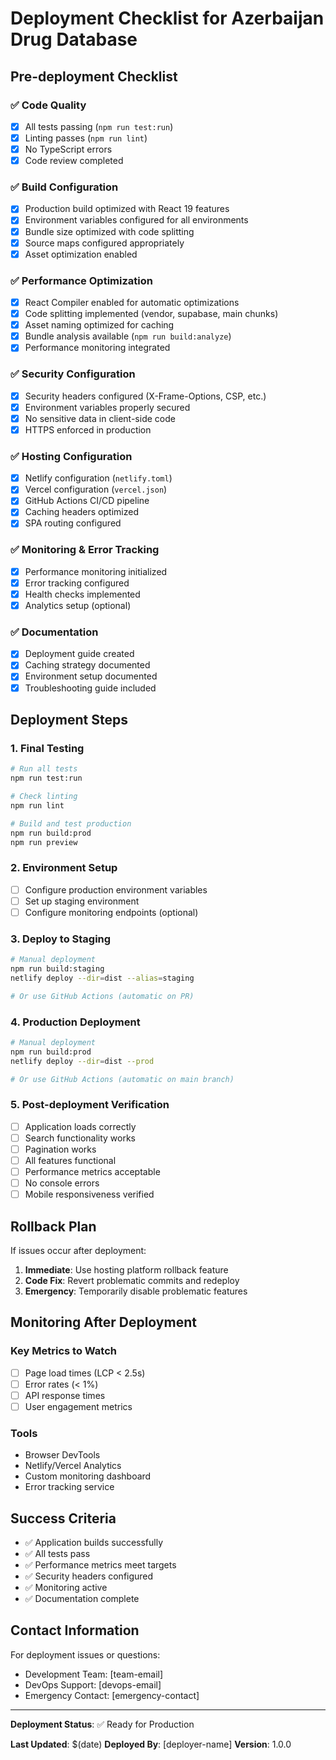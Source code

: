 # Deployment Checklist for Azerbaijan Drug Database

## Pre-deployment Checklist

### ✅ Code Quality
- [x] All tests passing (`npm run test:run`)
- [x] Linting passes (`npm run lint`)
- [x] No TypeScript errors
- [x] Code review completed

### ✅ Build Configuration
- [x] Production build optimized with React 19 features
- [x] Environment variables configured for all environments
- [x] Bundle size optimized with code splitting
- [x] Source maps configured appropriately
- [x] Asset optimization enabled

### ✅ Performance Optimization
- [x] React Compiler enabled for automatic optimizations
- [x] Code splitting implemented (vendor, supabase, main chunks)
- [x] Asset naming optimized for caching
- [x] Bundle analysis available (`npm run build:analyze`)
- [x] Performance monitoring integrated

### ✅ Security Configuration
- [x] Security headers configured (X-Frame-Options, CSP, etc.)
- [x] Environment variables properly secured
- [x] No sensitive data in client-side code
- [x] HTTPS enforced in production

### ✅ Hosting Configuration
- [x] Netlify configuration (`netlify.toml`)
- [x] Vercel configuration (`vercel.json`)
- [x] GitHub Actions CI/CD pipeline
- [x] Caching headers optimized
- [x] SPA routing configured

### ✅ Monitoring & Error Tracking
- [x] Performance monitoring initialized
- [x] Error tracking configured
- [x] Health checks implemented
- [x] Analytics setup (optional)

### ✅ Documentation
- [x] Deployment guide created
- [x] Caching strategy documented
- [x] Environment setup documented
- [x] Troubleshooting guide included

## Deployment Steps

### 1. Final Testing
```bash
# Run all tests
npm run test:run

# Check linting
npm run lint

# Build and test production
npm run build:prod
npm run preview
```

### 2. Environment Setup
- [ ] Configure production environment variables
- [ ] Set up staging environment
- [ ] Configure monitoring endpoints (optional)

### 3. Deploy to Staging
```bash
# Manual deployment
npm run build:staging
netlify deploy --dir=dist --alias=staging

# Or use GitHub Actions (automatic on PR)
```

### 4. Production Deployment
```bash
# Manual deployment
npm run build:prod
netlify deploy --dir=dist --prod

# Or use GitHub Actions (automatic on main branch)
```

### 5. Post-deployment Verification
- [ ] Application loads correctly
- [ ] Search functionality works
- [ ] Pagination works
- [ ] All features functional
- [ ] Performance metrics acceptable
- [ ] No console errors
- [ ] Mobile responsiveness verified

## Rollback Plan

If issues occur after deployment:

1. **Immediate**: Use hosting platform rollback feature
2. **Code Fix**: Revert problematic commits and redeploy
3. **Emergency**: Temporarily disable problematic features

## Monitoring After Deployment

### Key Metrics to Watch
- [ ] Page load times (LCP < 2.5s)
- [ ] Error rates (< 1%)
- [ ] API response times
- [ ] User engagement metrics

### Tools
- Browser DevTools
- Netlify/Vercel Analytics
- Custom monitoring dashboard
- Error tracking service

## Success Criteria

- ✅ Application builds successfully
- ✅ All tests pass
- ✅ Performance metrics meet targets
- ✅ Security headers configured
- ✅ Monitoring active
- ✅ Documentation complete

## Contact Information

For deployment issues or questions:
- Development Team: [team-email]
- DevOps Support: [devops-email]
- Emergency Contact: [emergency-contact]

---

**Deployment Status**: ✅ Ready for Production

**Last Updated**: $(date)
**Deployed By**: [deployer-name]
**Version**: 1.0.0